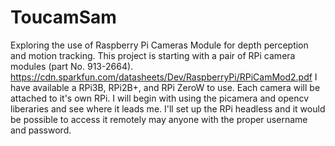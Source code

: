 # ToucamSam
Exploring the use of Raspberry Pi Cameras Module for depth perception and motion tracking.
This project is starting with a pair of RPi camera modules (part No. 913-2664). 
https://cdn.sparkfun.com/datasheets/Dev/RaspberryPi/RPiCamMod2.pdf
I have available a RPi3B, RPi2B+, and RPi ZeroW to use.  Each camera will be attached to it's own RPi.
I will begin with using the picamera and opencv liberaries and see where it leads me.
I'll set up the RPi headless and it would be possible to access it remotely may anyone with the proper username and password.

